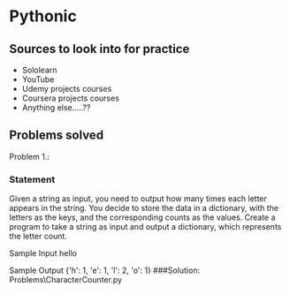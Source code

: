 # Pythonic
## Sources to look into for practice
* Sololearn
* YouTube
* Udemy projects courses
* Coursera projects courses
* Anything else.....??
## Problems solved
Problem 1.:
### Statement
Given a string as input, you need to output how many times each letter appears in the string.
You decide to store the data in a dictionary, with the letters as the keys, and the corresponding counts as the values.
Create a program to take a string as input and output a dictionary, which represents the letter count.

Sample Input
hello

Sample Output
{'h': 1, 'e': 1, 'l': 2, 'o': 1}
###Solution: Problems\CharacterCounter.py
